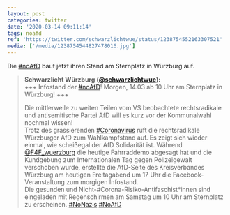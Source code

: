 ```yaml
---
layout: post
categories: twitter
date: '2020-03-14 09:11:14'
tags: noafd
ref: 'https://twitter.com/schwarzlichtwue/status/1238754552163307521'
media: ['/media/1238754544827478016.jpg']
---
```

Die [#noAfD](/t/noafd) baut jetzt ihren Stand am Sternplatz in Würzburg auf.  
> <b>Schwarzlicht Würzburg ([@schwarzlichtwue](https://twitter.com/schwarzlichtwue)):</b>  
>+++ Infostand der [#noAfD](/t/noafd)! Morgen, 14.03 ab 10 Uhr am Sternplatz in Würzburg! +++  
>  
>  
>  
>Die mittlerweile zu weiten Teilen vom VS beobachtete rechtsradikale und antisemitische Partei AfD will es kurz vor der Kommunalwahl nochmal wissen!   
>Trotz des grassierenden [#Coronavirus](/t/coronavirus) ruft die rechtsradikale Würzburger AfD zum Wahlkampfstand auf. Es zeigt sich wieder einmal, wie scheißegal der AfD Solidarität ist. Während [@F4F_wuerzburg](https://twitter.com/F4F_wuerzburg) die heutige Fahrraddemo abgesagt hat und   die Kundgebung zum Internationalen Tag gegen Polizeigewalt verschoben wurde, erstellte die AfD-Seite des Kreisverbandes Würzburg am heutigen Freitagabend um 17 Uhr die Facebook-Veranstaltung zum morgigen Infostand.  
>Die gesunden und Nicht-#Corona-Risiko-Antifaschist\*innen sind eingeladen mit Regenschirmen am Samstag um 10 Uhr am Sternplatz zu erscheinen. [#NoNazis](/t/nonazis) [#NoAfD](/t/noafd)  

